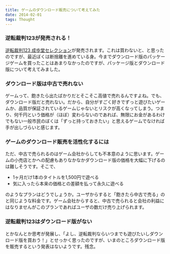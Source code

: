 ```yaml
---
title: ゲームのダウンロード販売について考えてみた
date: 2014-02-01
tags: Thought
---
```


### 逆転裁判123が発売される！

[逆転裁判123 成歩堂セレクション](http://www.capcom.co.jp/gyakutensaiban/123/)が発売されます。これは買わないと、と思ったのですが、最近ぼくは断捨離を進めている身。今までダウンロード版のパッケージゲームを買ったことはあまりなかったのですが、パッケージ版とダウンロード版について考えてみました。

### ダウンロード版は中古で売れない

ゲームって、飽きたら出たばかりだとそこそこ高値で売れるんですよね。でも、ダウンロード版だと売れない。だから、自分がすごく好きでずっと遊びたいゲームか、品質が保証されているゲームじゃないとリスクが高くなってしまう。つまり、何千円という価格が（ほぼ）変わらないのであれば、無限にお金があるわけでもない一般市民のぼくは「ずっと持っておきたい」と思えるゲームでなければ手が出しづらいと感じます。

### ゲームのダウンロード販売を活性化するには

ただ、中古で売られるのはゲーム会社からしても不本意のように思います。ゲームの小売店とかへの配慮もありなかなかダウンロード版の価格を大幅に下げるのは難しそうです。そこで、

* 1ヶ月だけ1本のタイトルを1,500円で遊べる
* 気に入ったら本来の価格との差額を払って永久に遊べる

のようなプランはどうでしょうか。ユーザからすると「飽きたら中古で売る」のと同じような料金です。ゲーム会社からすると、中古で売られると会社の利益にはなりませんがこのプランであればユーザの数だけ売り上げられます。

### 逆転裁判123はダウンロード版がない

とかなんとか思考が発展し、「よし、逆転裁判ならいつまでも遊びたいしダウンロード版を買おう！」とせっかく思ったのですが、いまのところダウンロード版を販売するという発表はないようです。残念。
